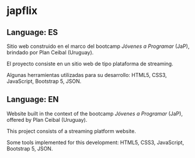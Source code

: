 # japflix

## Language: ES

Sitio web construido en el marco del bootcamp *Jóvenes a Programar* (JaP), brindado por Plan Ceibal (Uruguay).

El proyecto consiste en un sitio web de tipo plataforma de streaming.

Algunas herramientas utilizadas para su desarrollo: HTML5, CSS3, JavaScript, Bootstrap 5, JSON.

## Language: EN

Website built in the context of the bootcamp *Jóvenes a Programar* (JaP), offered by Plan Ceibal (Uruguay).

This project consists of a streaming platform website.

Some tools implemented for this development: HTML5, CSS3, JavaScript, Bootstrap 5, JSON.
